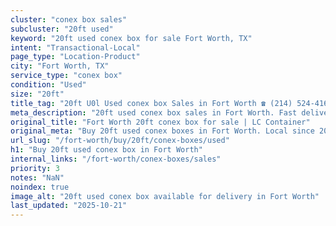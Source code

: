 ```yaml
---
cluster: "conex box sales"
subcluster: "20ft used"
keyword: "20ft used conex box for sale Fort Worth, TX"
intent: "Transactional-Local"
page_type: "Location-Product"
city: "Fort Worth, TX"
service_type: "conex box"
condition: "Used"
size: "20ft"
title_tag: "20ft U0l Used conex box Sales in Fort Worth ☎ (214) 524-4168 | LC Container"
meta_description: "20ft used conex box sales in Fort Worth. Fast delivery, competitive pricing. Serving conex boxes area. Quote ID: VE1. Call (214) 524-4168 for your free quote today."
original_title: "Fort Worth 20ft conex box for sale | LC Container"
original_meta: "Buy 20ft used conex boxes in Fort Worth. Local since 2003. New & used inventory. Fast delivery. Get your free quote — call (214) 524-4168 today."
url_slug: "/fort-worth/buy/20ft/conex-boxes/used"
h1: "Buy 20ft used conex box in Fort Worth"
internal_links: "/fort-worth/conex-boxes/sales"
priority: 3
notes: "NaN"
noindex: true
image_alt: "20ft used conex box available for delivery in Fort Worth"
last_updated: "2025-10-21"
---
```


<!-- TODO: Add unique city/inventory copy, images, and internal links here. -->
